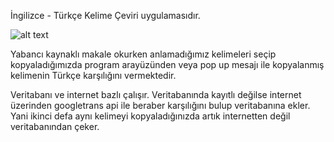 İngilizce - Türkçe Kelime Çeviri uygulamasıdır. 

![alt text](https://i.ibb.co/d4RKJkh/p1.jpg)

Yabancı kaynaklı makale okurken anlamadığımız kelimeleri seçip kopyaladığımızda program arayüzünden veya pop up mesajı ile kopyalanmış kelimenin Türkçe karşılığını vermektedir.

Veritabanı ve internet bazlı çalışır. Veritabanında kayıtlı değilse internet üzerinden googletrans api ile beraber karşılığını bulup veritabanına ekler. Yani ikinci defa aynı kelimeyi kopyaladığınızda artık internetten değil veritabanından çeker.
